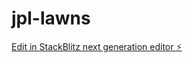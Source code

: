 # jpl-lawns

[Edit in StackBlitz next generation editor ⚡️](https://stackblitz.com/~/github.com/tobalo/jpl-lawns)